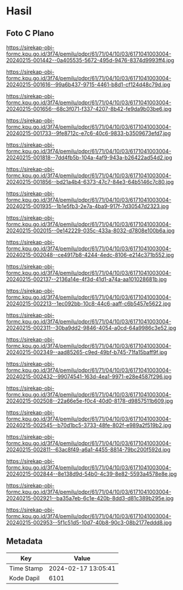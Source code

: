 # Hasil

## Foto C Plano

https://sirekap-obj-formc.kpu.go.id/3f74/pemilu/pdpr/61/71/04/10/03/6171041003004-20240215-001442--0a405535-5672-495d-9476-8374d9993ff4.jpg

https://sirekap-obj-formc.kpu.go.id/3f74/pemilu/pdpr/61/71/04/10/03/6171041003004-20240215-001616--99a6b437-9715-4461-b8d1-cf124d48c79d.jpg

https://sirekap-obj-formc.kpu.go.id/3f74/pemilu/pdpr/61/71/04/10/03/6171041003004-20240215-001656--68c3f071-f337-4207-8b42-fe9da9b03be6.jpg

https://sirekap-obj-formc.kpu.go.id/3f74/pemilu/pdpr/61/71/04/10/03/6171041003004-20240215-001733--9fe8712c-e7c6-40c6-9833-b3509673efd7.jpg

https://sirekap-obj-formc.kpu.go.id/3f74/pemilu/pdpr/61/71/04/10/03/6171041003004-20240215-001818--7dd4fb5b-104a-4af9-943a-b26422ad54d2.jpg

https://sirekap-obj-formc.kpu.go.id/3f74/pemilu/pdpr/61/71/04/10/03/6171041003004-20240215-001856--bd21a4b4-6373-47c7-84e3-64b5146c7c80.jpg

https://sirekap-obj-formc.kpu.go.id/3f74/pemilu/pdpr/61/71/04/10/03/6171041003004-20240215-001935--1b1e5fb3-2e7a-4ba9-917f-7d30547d2323.jpg

https://sirekap-obj-formc.kpu.go.id/3f74/pemilu/pdpr/61/71/04/10/03/6171041003004-20240215-002015--0e142229-035c-433a-8032-d7808e100b6a.jpg

https://sirekap-obj-formc.kpu.go.id/3f74/pemilu/pdpr/61/71/04/10/03/6171041003004-20240215-002048--ce4917b8-4244-4edc-8106-e214c371b552.jpg

https://sirekap-obj-formc.kpu.go.id/3f74/pemilu/pdpr/61/71/04/10/03/6171041003004-20240215-002137--2136a14e-4f3d-41d1-a74a-aa101028681b.jpg

https://sirekap-obj-formc.kpu.go.id/3f74/pemilu/pdpr/61/71/04/10/03/6171041003004-20240215-002213--1ec092bb-10c8-44c6-aaff-c6b5457e5622.jpg

https://sirekap-obj-formc.kpu.go.id/3f74/pemilu/pdpr/61/71/04/10/03/6171041003004-20240215-002311--30ba9dd2-9846-4054-a0cd-64a9986c3e52.jpg

https://sirekap-obj-formc.kpu.go.id/3f74/pemilu/pdpr/61/71/04/10/03/6171041003004-20240215-002349--aad85265-c9ed-49bf-b745-71fa15baff9f.jpg

https://sirekap-obj-formc.kpu.go.id/3f74/pemilu/pdpr/61/71/04/10/03/6171041003004-20240215-002432--99074541-163d-4ea1-9971-e28e4587f296.jpg

https://sirekap-obj-formc.kpu.go.id/3f74/pemilu/pdpr/61/71/04/10/03/6171041003004-20240215-002508--22a66e5e-f0c4-40d0-8178-d9857511b609.jpg

https://sirekap-obj-formc.kpu.go.id/3f74/pemilu/pdpr/61/71/04/10/03/6171041003004-20240215-002545--b70d1bc5-3733-48fe-802f-e989a2f519b2.jpg

https://sirekap-obj-formc.kpu.go.id/3f74/pemilu/pdpr/61/71/04/10/03/6171041003004-20240215-002811--63ac8f49-a6a1-4455-8814-79bc200f592d.jpg

https://sirekap-obj-formc.kpu.go.id/3f74/pemilu/pdpr/61/71/04/10/03/6171041003004-20240215-002844--8e138d9d-54b0-4c39-8e82-5593a4578e8e.jpg

https://sirekap-obj-formc.kpu.go.id/3f74/pemilu/pdpr/61/71/04/10/03/6171041003004-20240215-002921--ba35a7eb-6c1e-420b-8dd3-d81c389b295e.jpg

https://sirekap-obj-formc.kpu.go.id/3f74/pemilu/pdpr/61/71/04/10/03/6171041003004-20240215-002953--5f1c51d5-10d7-40b8-90c3-08b2177eddd8.jpg


## Metadata

| Key        | Value               |
| ---------- | ------------------- |
| Time Stamp | 2024-02-17 13:05:41 |
| Kode Dapil | 6101                |



